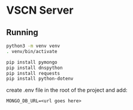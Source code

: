 # VSCN Server

## Running

```bash
python3 -m venv venv
. venv/bin/activate

pip install pymongo
pip install dnspython
pip install requests
pip install python-dotenv

```

create .env file in the root of the project and add:

```env
MONGO_DB_URL=<url goes here>
```

